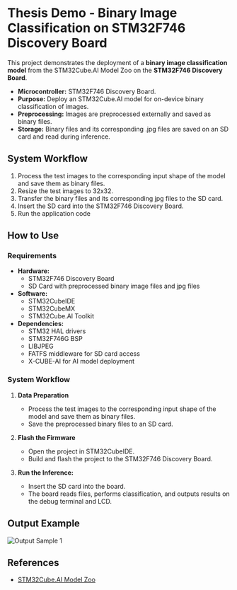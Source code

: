 # Thesis Demo - Binary Image Classification on STM32F746 Discovery Board

This project demonstrates the deployment of a **binary image classification model** from the STM32Cube.AI Model Zoo on the **STM32F746 Discovery Board**.
- **Microcontroller:** STM32F746 Discovery Board.
- **Purpose:** Deploy an STM32Cube.AI model for on-device binary classification of images.
- **Preprocessing:** Images are preprocessed externally and saved as binary files.
- **Storage:** Binary files and its corresponding .jpg files are saved on an SD card and read during inference.

## System Workflow

1. Process the test images to the corresponding input shape of the model and save them as binary files.
2. Resize the test images to 32x32.
3. Transfer the binary files and its corresponding jpg files to the SD card.
4. Insert the SD card into the STM32F746 Discovery Board.
5. Run the application code

## How to Use

### Requirements

- **Hardware:**
  - STM32F746 Discovery Board
  - SD Card with preprocessed binary image files and jpg files
- **Software:**
  - STM32CubeIDE
  - STM32CubeMX
  - STM32Cube.AI Toolkit
- **Dependencies:**
  - STM32 HAL drivers
  - STM32F746G BSP
  - LIBJPEG
  - FATFS middleware for SD card access
  - X-CUBE-AI for AI model deployment

### System Workflow

1. **Data Preparation**
   - Process the test images to the corresponding input shape of the model and save them as binary files.
   - Save the preprocessed binary files to an SD card.

2. **Flash the Firmware**
   - Open the project in STM32CubeIDE.
   - Build and flash the project to the STM32F746 Discovery Board.

3. **Run the Inference:**
   - Insert the SD card into the board.
   - The board reads files, performs classification, and outputs results on the debug terminal and LCD.

## Output Example
![Output Sample 1](images/output_sample1.jpg "Output Sample 1")
## References

- [STM32Cube.AI Model Zoo](https://www.st.com/en/development-tools/x-cube-ai.html)

